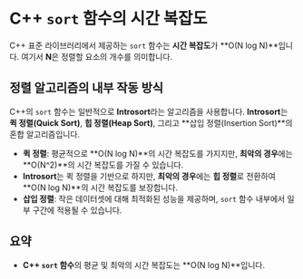 # C++ `sort` 함수의 시간 복잡도

C++ 표준 라이브러리에서 제공하는 `sort` 함수는 **시간 복잡도**가 **O(N log N)**입니다. 여기서 **N**은 정렬할 요소의 개수를 의미합니다.

## 정렬 알고리즘의 내부 작동 방식
C++의 `sort` 함수는 일반적으로 **Introsort**라는 알고리즘을 사용합니다. **Introsort**는 **퀵 정렬(Quick Sort)**, **힙 정렬(Heap Sort)**, 그리고 **삽입 정렬(Insertion Sort)**의 혼합 알고리즘입니다.

- **퀵 정렬**: 평균적으로 **O(N log N)**의 시간 복잡도를 가지지만, **최악의 경우**에는 **O(N^2)**의 시간 복잡도를 가질 수 있습니다.
- **Introsort**는 퀵 정렬을 기반으로 하지만, **최악의 경우**에는 **힙 정렬**로 전환하여 **O(N log N)**의 시간 복잡도를 보장합니다.
- **삽입 정렬**: 작은 데이터셋에 대해 최적화된 성능을 제공하며, `sort` 함수 내부에서 일부 구간에 적용될 수 있습니다.

## 요약
- **C++ `sort` 함수**의 평균 및 최악의 시간 복잡도는 **O(N log N)**입니다.
